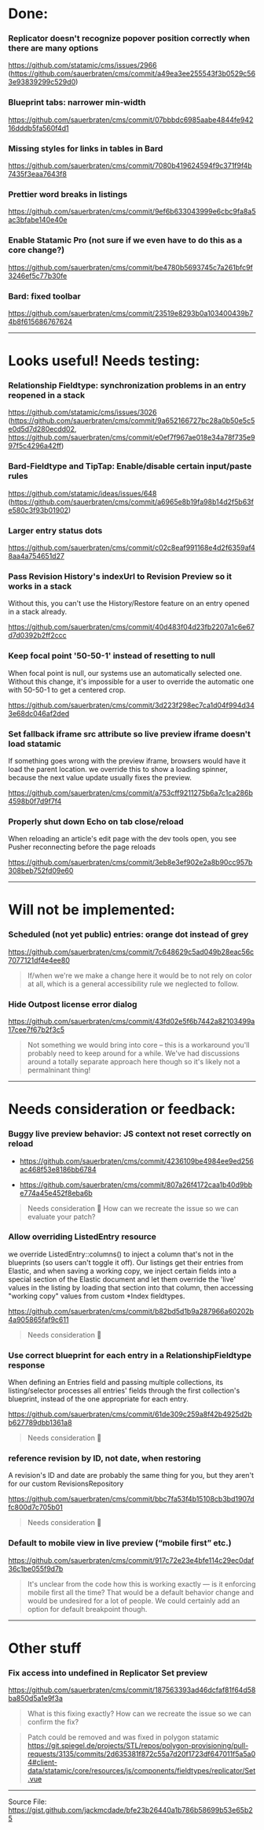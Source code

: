 # Done:

### Replicator doesn't recognize popover position correctly when there are many options 
https://github.com/statamic/cms/issues/2966 (https://github.com/sauerbraten/cms/commit/a49ea3ee255543f3b0529c563e93839299c529d0)

### Blueprint tabs: narrower min-width
https://github.com/sauerbraten/cms/commit/07bbbdc6985aabe4844fe94216dddb5fa560f4d1

### Missing styles for links in tables in Bard
https://github.com/sauerbraten/cms/commit/7080b419624594f9c371f9f4b7435f3eaa7643f8

### Prettier word breaks in listings
https://github.com/sauerbraten/cms/commit/9ef6b633043999e6cbc9fa8a5ac3bfabe140e40e

### Enable Statamic Pro (not sure if we even have to do this as a core change?)
https://github.com/sauerbraten/cms/commit/be4780b5693745c7a261bfc9f3246ef5c77b30fe

### Bard: fixed toolbar
https://github.com/sauerbraten/cms/commit/23519e8293b0a103400439b74b8f615686767624

---
# Looks useful! Needs testing:

### Relationship Fieldtype: synchronization problems in an entry reopened in a stack
https://github.com/statamic/cms/issues/3026 (https://github.com/sauerbraten/cms/commit/9a652166727bc28a0b50e5c5e0d5d7d280ecdd02, https://github.com/sauerbraten/cms/commit/e0ef7f967ae018e34a78f735e997f5c4296a42ff)

### Bard-Fieldtype and TipTap: Enable/disable certain input/paste rules
https://github.com/statamic/ideas/issues/648 (https://github.com/sauerbraten/cms/commit/a6965e8b19fa98b14d2f5b63fe580c3f93b01902)

### Larger entry status dots
https://github.com/sauerbraten/cms/commit/c02c8eaf991168e4d2f6359af48aa4a754651d27

### Pass Revision History's indexUrl to Revision Preview so it works in a stack

Without this, you can't use the History/Restore feature on an entry opened in a stack already.

https://github.com/sauerbraten/cms/commit/40d483f04d23fb2207a1c6e67d7d0392b2ff2ccc

### Keep focal point '50-50-1' instead of resetting to null
When focal point is null, our systems use an automatically selected one. Without this change, it's impossible for a user to override the automatic one with 50-50-1 to get a centered crop.

https://github.com/sauerbraten/cms/commit/3d223f298ec7ca1d04f994d343e68dc046af2ded

### Set fallback iframe src attribute so live preview iframe doesn't load statamic

If something goes wrong with the preview iframe, browsers would have it load the parent location. we override this to show a loading spinner, because the next value update usually fixes the preview.

https://github.com/sauerbraten/cms/commit/a753cff9211275b6a7c1ca286b4598b0f7d9f7f4

### Properly shut down Echo on tab close/reload

When reloading an article's edit page with the dev tools open, you see Pusher reconnecting before the page reloads

https://github.com/sauerbraten/cms/commit/3eb8e3ef902e2a8b90cc957b308beb752fd09e60

---
# Will not be implemented:

### Scheduled (not yet public) entries: orange dot instead of grey
https://github.com/sauerbraten/cms/commit/7c648629c5ad049b28eac56c7077121df4e4ee80

> If/when we're we make a change here it would be to not rely on color at all, which is a general accessibility rule we neglected to follow.

### Hide Outpost license error dialog

https://github.com/sauerbraten/cms/commit/43fd02e5f6b7442a82103499a17cee7f67b2f3c5

> Not something we would bring into core – this is a workaround you'll probably need to keep around for a while. We've had discussions around a totally separate approach here though so it's likely not a permalninant thing!

---
# Needs consideration or feedback:

### Buggy live preview behavior: JS context not reset correctly on reload
- https://github.com/sauerbraten/cms/commit/4236109be4984ee9ed256ac468f53e8186bb6784

- https://github.com/sauerbraten/cms/commit/807a26f4172caa1b40d9bbe774a45e452f8eba6b

> Needs consideration 🤔 How can we recreate the issue so we can evaluate your patch?

### Allow overriding ListedEntry resource

we override ListedEntry::columns() to inject a column that's not in the blueprints (so users can't toggle it off). Our listings get their entries from Elastic, and when saving a working copy, we inject certain fields into a special section of the Elastic document and let them override the 'live' values in the listing by loading that section into that column, then accessing "working copy" values from custom *Index fieldtypes.

https://github.com/sauerbraten/cms/commit/b82bd5d1b9a287966a60202b4a905865faf9c611

> Needs consideration 🤔

### Use correct blueprint for each entry in a RelationshipFieldtype response

When defining an Entries field and passing multiple collections, its listing/selector processes all entries' fields through the first collection's blueprint, instead of the one appropriate for each entry.

https://github.com/sauerbraten/cms/commit/61de309c259a8f42b4925d2bb627789dbb1361a8

> Needs consideration 🤔
 
### reference revision by ID, not date, when restoring

A revision's ID and date are probably the same thing for you, but they aren't for our custom RevisionsRepository

https://github.com/sauerbraten/cms/commit/bbc7fa53f4b15108cb3bd1907dfc800d7c705b01

> Needs consideration 🤔

### Default to mobile view in live preview (“mobile first” etc.)

https://github.com/sauerbraten/cms/commit/917c72e23e4bfe114c29ec0daf36c1be055f9d7b

> It's unclear from the code how this is working exactly — is it enforcing mobile first all the time? That would be a default behavior change and would be undesired for a lot of people. We could certainly add an option for default breakpoint though.

---
# Other stuff

### Fix access into undefined in Replicator Set preview

https://github.com/sauerbraten/cms/commit/187563393ad46dcfaf81f64d58ba850d5a1e9f3a

> What is this fixing exactly? How can we recreate the issue so we can confirm the fix?

> Patch could be removed and was fixed in polygon statamic
https://git.spiegel.de/projects/STL/repos/polygon-provisioning/pull-requests/3135/commits/2d635381f872c55a7d20f1723df647011f5a5a04#client-data/statamic/core/resources/js/components/fieldtypes/replicator/Set.vue

---
Source File: https://gist.github.com/jackmcdade/bfe23b26440a1b786b58699b53e65b25
